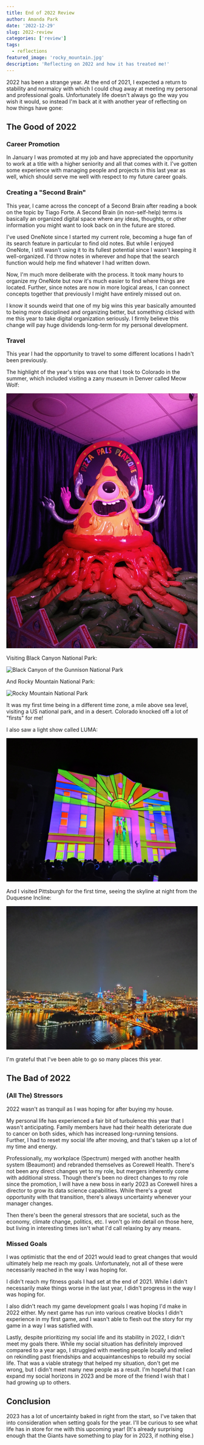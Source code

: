 ```yaml
---
title: End of 2022 Review
author: Amanda Park
date: '2022-12-29'
slug: 2022-review
categories: ['review']
tags:
  - reflections
featured_image: 'rocky_mountain.jpg'
description: 'Reflecting on 2022 and how it has treated me!'
---
```


2022 has been a strange year. At the end of 2021, I expected a return to stability and normalcy with which I could chug away at meeting my personal and professional goals. Unfortunately life doesn't always go the way you wish it would, so instead I'm back at it with another year of reflecting on how things have gone:

## The Good of 2022

### Career Promotion

In January I was promoted at my job and have appreciated the opportunity to work at a title with a higher seniority and all that comes with it. I've gotten some experience with managing people and projects in this last year as well, which should serve me well with respect to my future career goals.

### Creating a "Second Brain"

This year, I came across the concept of a Second Brain after reading a book on the topic by Tiago Forte. A Second Brain (in non-self-help) terms is basically an organized digital space where any ideas, thoughts, or other information you might want to look back on in the future are stored. 

I've used OneNote since I started my current role, becoming a huge fan of its search feature in particular to find old notes. But while I enjoyed OneNote, I still wasn't using it to its fullest potential since I wasn't keeping it well-organized. I'd throw notes in wherever and hope that the search function would help me find whatever I had written down.

Now, I'm much more deliberate with the process. It took many hours to organize my OneNote but now it's much easier to find where things are located. Further, since notes are now in more logical areas, I can connect concepts together that previously I might have entirely missed out on. 

I know it sounds weird that one of my big wins this year basically amounted to being more disciplined and organizing better, but something clicked with me this year to take digital organization seriously. I firmly believe this change will pay huge dividends long-term for my personal development.

### Travel

This year I had the opportunity to travel to some different locations I hadn't been previously.

The highlight of the year's trips was one that I took to Colorado in the summer, which included visiting a zany museum in Denver called Meow Wolf:

![Meow Wolf - Convergence Station](meow_wolf.jpg)

Visiting Black Canyon National Park:

![Black Canyon of the Gunnison National Park](black_canyon.jpg)

And Rocky Mountain National Park:

![Rocky Mountain National Park](rocky_mountain.jpg)

It was my first time being in a different time zone, a mile above sea level, visiting a US national park, and in a desert. Colorado knocked off a lot of "firsts" for me!

I also saw a light show called LUMA: 

![Binghamton LUMA](luma.jpg)

And I visited Pittsburgh for the first time, seeing the skyline at night from the Duquesne Incline:

![Pittsburgh - Duquesne Incline](duquesne_incline.jpg)

I'm grateful that I've been able to go so many places this year.

## The Bad of 2022

### (All The) Stressors

2022 wasn't as tranquil as I was hoping for after buying my house. 

My personal life has experienced a fair bit of turbulence this year that I wasn't anticipating. Family members have had their health deteriorate due to cancer on both sides, which has increased long-running tensions. Further, I had to reset my social life after moving, and that's taken up a lot of my time and energy. 

Professionally, my workplace (Spectrum) merged with another health system (Beaumont) and rebranded themselves as Corewell Health. There's not been any direct changes yet to my role, but mergers inherently come with additional stress. Though there's been no direct changes to my role since the promotion, I will have a new boss in early 2023 as Corewell hires a director to grow its data science capabilities. While there's a great opportunity with that transition, there's always uncertainty whenever your manager changes.

Then there's been the general stressors that are societal, such as the economy, climate change, politics, etc. I won't go into detail on those here, but living in interesting times isn't what I'd call relaxing by any means.

### Missed Goals

I was optimistic that the end of 2021 would lead to great changes that would ultimately help me reach my goals. Unfortunately, not all of these were necessarily reached in the way I was hoping for.

I didn't reach my fitness goals I had set at the end of 2021. While I didn't necessarily make things worse in the last year, I didn't progress in the way I was hoping for.

I also didn't reach my game development goals I was hoping I'd make in 2022 either. My next game has run into various creative blocks I didn't experience in my first game, and I wasn't able to flesh out the story for my game in a way I was satisfied with. 

Lastly, despite prioritizing my social life and its stability in 2022, I didn't meet my goals there. While my social situation has definitely improved compared to a year ago, I struggled with meeting people locally and relied on rekindling past friendships and acquaintanceships to rebuild my social life. That was a viable strategy that helped my situation, don't get me wrong, but I didn't meet many new people as a result. I'm hopeful that I can expand my social horizons in 2023 and be more of the friend I wish that I had growing up to others.

## Conclusion

2023 has a lot of uncertainty baked in right from the start, so I've taken that into consideration when setting goals for the year. I'll be curious to see what life has in store for me with this upcoming year! (It's already surprising enough that the Giants have something to play for in 2023, if nothing else.)